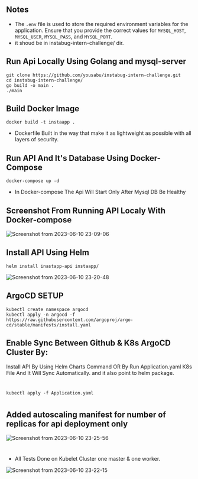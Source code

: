 ## Notes
- The `.env` file is used to store the required environment variables for the application. Ensure that you provide the correct values for `MYSQL_HOST`, `MYSQL_USER`, `MYSQL_PASS`, and `MYSQL_PORT`.
- it shoud be in  instabug-intern-challenge/ dir.

## Run Api Locally Using Golang and mysql-server
    git clone https://github.com/yousabu/instabug-intern-challenge.git
    cd instabug-intern-challenge/
    go build -o main .
    ./main

## Build Docker Image
    docker build -t instaapp .
- Dockerfile Built in the way that make it as lightweight as possible with all layers of security.
## Run API And It's Database Using Docker-Compose
    docker-compose up -d
- In Docker-compose The Api Will Start Only After Mysql DB Be Healthy

## Screenshot From Running API Localy With Docker-compose
![Screenshot from 2023-06-10 23-09-06](https://github.com/yousabu/instabug-intern-challenge/assets/66924041/2dd37c53-716c-4980-a111-df84d7f657b8)


## Install API Using Helm
    helm install inastapp-api instaapp/
![Screenshot from 2023-06-10 23-20-48](https://github.com/yousabu/instabug-intern-challenge/assets/66924041/a1895e0c-a7c9-47d1-a0ad-8cbbf14904c0)



## ArgoCD SETUP
    kubectl create namespace argocd
    kubectl apply -n argocd -f https://raw.githubusercontent.com/argoproj/argo-cd/stable/manifests/install.yaml
    
## Enable Sync Between Github & K8s ArgoCD Cluster By:
 Install API By Using Helm Charts Command OR By Run Application.yaml K8s File And It Will Sync Automatically.
and it also point to helm package.
#
    kubectl apply -f Application.yaml

#


## Added autoscaling manifest for number of replicas for api deployment only
![Screenshot from 2023-06-10 23-25-56](https://github.com/yousabu/instabug-intern-challenge/assets/66924041/8c607653-cdc4-45b4-acad-babbc28ae684)


#
- All Tests Done on Kubelet Cluster one master & one worker.

![Screenshot from 2023-06-10 23-22-15](https://github.com/yousabu/instabug-intern-challenge/assets/66924041/282f82bc-f8fa-4310-b4bd-470dcf7a681b)

